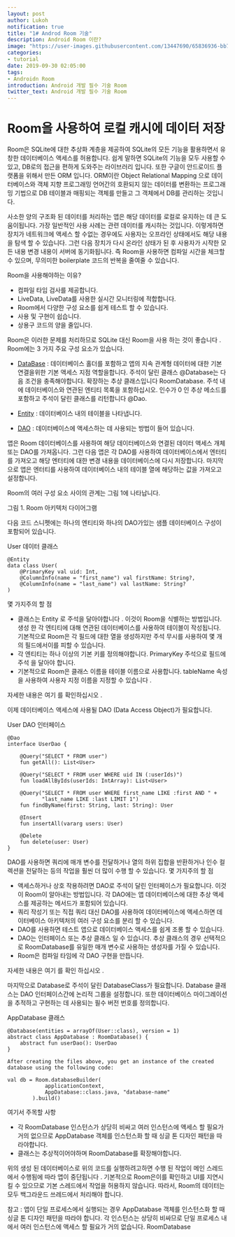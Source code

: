 ```yaml
---
layout: post
author: Lukoh
notification: true
title: "1# Androd Room 기술"
description: Android Room 이란?
image: "https://user-images.githubusercontent.com/13447690/65836936-bb7bd880-e32d-11e9-8e41-073bc346abea.png"
categories:
- tutorial
date: 2019-09-30 02:05:00
tags:
- Androidn Room
introduction: Android 개발 필수 기술 Room
twitter_text: Android 개발 필수 기술 Room
---
```


# Room을 사용하여 로컬 캐시에 데이터 저장
Room은 SQLite에 대한 추상화 계층을 제공하여 SQLite의 모든 기능을 활용하면서 유창한 데이터베이스 액세스를 허용합니다. 쉽게 말하면 SQLite의 기능을 모두 사용할 수 있고, DB로의 접근을 편하게 도와주는 라이브러리 입니다. 또한 구글이 안드로이드 플랫폼을 위해서 만든 ORM 입니다. ORM이란 Object Relational Mapping 으로 데이터베이스와 객체 지향 프로그래밍 언어간의 호환되지 않는 데이터를 변환하는 프로그래밍 기법으로 DB 테이블과 매핑되는 객체를 만들고 그 객체에서 DB를 관리하는 것입니다.

사소한 양의 구조화 된 데이터를 처리하는 앱은 해당 데이터를 로컬로 유지하는 데 큰 도움이됩니다. 가장 일반적인 사용 사례는 관련 데이터를 캐시하는 것입니다. 이렇게하면 장치가 네트워크에 액세스 할 수없는 경우에도 사용자는 오프라인 상태에서도 해당 내용을 탐색 할 수 있습니다. 그런 다음 장치가 다시 온라인 상태가 된 후 사용자가 시작한 모든 내용 변경 내용이 서버에 동기화됩니다. 즉 Room을 사용하면 컴파일 시간을 체크할 수 있으며, 무의미한 boilerplate 코드의 반복을 줄여줄 수 있습니다.

Room을 사용해야하는 이유?
 - 컴파일 타임 검사를 제공합니다.
 - LiveData, LiveData를 사용한 실시간 모니터링에 적합합니다.
 - Room에서 다양한 구성 요소를 쉽게 테스트 할 수 있습니다.
 - 사용 및 구현이 쉽습니다.
 - 상용구 코드의 양을 줄입니다.

Room은 이러한 문제를 처리하므로 SQLite 대신 Room을 사용 하는 것이 좋습니다 .
Room에는 3 가지 주요 구성 요소가 있습니다.
* [DataBase](https://developer.android.com/reference/androidx/room/Database.html) : 데이터베이스 홀더를 포함하고 앱의 지속 관계형 데이터에 대한 기본 연결을위한 기본 액세스 지점 역할을합니다.
주석이 달린 클래스 @Database는 다음 조건을 충족해야합니다.
확장하는 추상 클래스입니다 RoomDatabase.
주석 내에 데이터베이스와 연관된 엔티티 목록을 포함하십시오.
인수가 0 인 추상 메소드를 포함하고 주석이 달린 클래스를 리턴합니다 @Dao.

* [Entity](https://developer.android.com/training/data-storage/room/defining-data.html) : 데이터베이스 내의 테이블을 나타냅니다.

* [DAO](https://developer.android.com/training/data-storage/room/accessing-data.html) : 데이터베이스에 액세스하는 데 사용되는 방법이 들어 있습니다.

앱은 Room 데이터베이스를 사용하여 해당 데이터베이스와 연결된 데이터 액세스 개체 또는 DAO를 가져옵니다. 그런 다음 앱은 각 DAO를 사용하여 데이터베이스에서 엔터티를 가져오고 해당 엔터티에 대한 변경 내용을 데이터베이스에 다시 저장합니다. 마지막으로 앱은 엔터티를 사용하여 데이터베이스 내의 테이블 열에 해당하는 값을 가져오고 설정합니다.

Room의 여러 구성 요소 사이의 관계는 그림 1에 나타납니다.

그림 1. Room 아키텍처 다이어그램



다음 코드 스니펫에는 하나의 엔티티와 하나의 DAO가있는 샘플 데이터베이스 구성이 포함되어 있습니다.

User 데이터 클래스

```
@Entity
data class User(
    @PrimaryKey val uid: Int,
    @ColumnInfo(name = "first_name") val firstName: String?,
    @ColumnInfo(name = "last_name") val lastName: String?
)
```

몇 가지주의 할 점
 - 클래스는 Entity 로 주석을 달아야합니다 . 이것이 Room을 식별하는 방법입니다. 생성 한 각 엔티티에 대해 연관된 데이터베이스를 사용하여 테이블이 작성됩니다. 기본적으로 Room은 각 필드에 대한 열을 생성하지만 주석 무시를 사용하여 몇 개의 필드에서이를 피할 수 있습니다.
 - 각 엔티티는 하나 이상의 기본 키를 정의해야합니다. PrimaryKey 주석으로 필드에 주석 을 달아야 합니다.
 - 기본적으로 Room은 클래스 이름을 테이블 이름으로 사용합니다. tableName 속성 을 사용하여 사용자 지정 이름을 지정할 수 있습니다 .
 
자세한 내용은 여기 를 확인하십시오 .
 
이제 데이터베이스 액세스에 사용될 DAO (Data Access Object)가 필요합니다.
 
User DAO 인터페이스
```
@Dao
interface UserDao {

    @Query("SELECT * FROM user")
    fun getAll(): List<User>
 
    @Query("SELECT * FROM user WHERE uid IN (:userIds)")
    fun loadAllByIds(userIds: IntArray): List<User>
 
    @Query("SELECT * FROM user WHERE first_name LIKE :first AND " +
           "last_name LIKE :last LIMIT 1")
    fun findByName(first: String, last: String): User
 
    @Insert
    fun insertAll(vararg users: User)
 
    @Delete
    fun delete(user: User)
}
```
 
DAO를 사용하면 쿼리에 매개 변수를 전달하거나 열의 하위 집합을 반환하거나 인수 컬렉션을 전달하는 등의 작업을 훨씬 더 많이 수행 할 수 있습니다.
몇 가지주의 할 점
 - 액세스하거나 상호 작용하려면 DAO로 주석이 달린 인터페이스가 필요합니다. 이것이 Room이 알아내는 방법입니다. 각 DAO에는 앱 데이터베이스에 대한 추상 액세스를 제공하는 메서드가 포함되어 있습니다.
 - 쿼리 작성기 또는 직접 쿼리 대신 DAO를 사용하여 데이터베이스에 액세스하면 데이터베이스 아키텍처의 여러 구성 요소를 분리 할 수 있습니다.
 - DAO를 사용하면 테스트 앱으로 데이터베이스 액세스를 쉽게 조롱 할 수 있습니다.
 - DAO는 인터페이스 또는 추상 클래스 일 수 있습니다. 추상 클래스의 경우 선택적으로 RoomDatabase를 유일한 매개 변수로 사용하는 생성자를 가질 수 있습니다.
 - Room은 컴파일 타임에 각 DAO 구현을 만듭니다.
 
자세한 내용은 여기 를 확인 하십시오 .
 
마지막으로 Database로 주석이 달린 DatabaseClass가 필요합니다. 
Database 클래스는 DAO 인터페이스간에 논리적 그룹을 설정합니다. 또한 데이터베이스 마이그레이션을 추적하고 구현하는 데 사용되는 필수 버전 번호를 정의합니다.
 
AppDatabase 클래스

```
@Database(entities = arrayOf(User::class), version = 1)
abstract class AppDatabase : RoomDatabase() {
    abstract fun userDao(): UserDao
}
 
After creating the files above, you get an instance of the created database using the following code:

val db = Room.databaseBuilder(
            applicationContext,
            AppDatabase::class.java, "database-name"
        ).build()
``` 
 
여기서 주목할 사항
 - 각 RoomDatabase 인스턴스가 상당히 비싸고 여러 인스턴스에 액세스 할 필요가 거의 없으므로 AppDatabase 객체를 인스턴스화 할 때 싱글 톤 디자인 패턴을 따라야합니다.
 - 클래스는 추상적이어야하며 RoomDatabase를 확장해야합니다.
 
위의 생성 된 데이터베이스로 위의 코드를 실행하려고하면 수행 된 작업이 메인 스레드에서 수행됨에 따라 앱이 중단됩니다 . 기본적으로 Room은이를 확인하고 UI를 지연시킬 수 있으므로 기본 스레드에서 작업을 허용하지 않습니다.
따라서, Room의 데이터는 모두 백그라운드 쓰레드에서 처리해야 합니다.
 
참고 : 앱이 단일 프로세스에서 실행되는 경우 AppDatabase 객체를 인스턴스화 할 때 싱글 톤 디자인 패턴을 따라야 합니다. 각 인스턴스는 상당히 비싸므로 단일 프로세스 내에서 여러 인스턴스에 액세스 할 필요가 거의 없습니다. RoomDatabase
